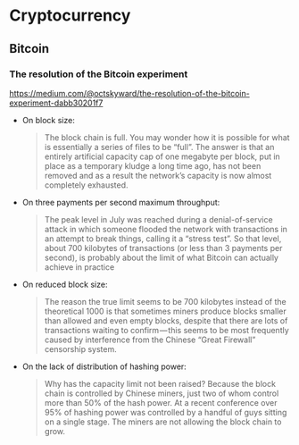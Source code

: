 # Cryptocurrency

## Bitcoin

### The resolution of the Bitcoin experiment

https://medium.com/@octskyward/the-resolution-of-the-bitcoin-experiment-dabb30201f7

* On block size:

    > The block chain is full. You may wonder how it is possible for what is
    > essentially a series of files to be “full”. The answer is that an
    > entirely artificial capacity cap of one megabyte per block, put in place
    > as a temporary kludge a long time ago, has not been removed and as a
    > result the network’s capacity is now almost completely exhausted.

* On three payments per second maximum throughput:

    > The peak level in July was reached during a denial-of-service attack in
    > which someone flooded the network with transactions in an attempt to
    > break things, calling it a “stress test”. So that level, about 700
    > kilobytes of transactions (or less than 3 payments per second), is
    > probably about the limit of what Bitcoin can actually achieve in practice

* On reduced block size:

    > The reason the true limit seems to be 700 kilobytes instead of the
    > theoretical 1000 is that sometimes miners produce blocks smaller than
    > allowed and even empty blocks, despite that there are lots of
    > transactions waiting to confirm — this seems to be most frequently caused
    > by interference from the Chinese “Great Firewall” censorship system.

* On the lack of distribution of hashing power:

    > Why has the capacity limit not been raised? Because the block chain is
    > controlled by Chinese miners, just two of whom control more than 50% of
    > the hash power. At a recent conference over 95% of hashing power was
    > controlled by a handful of guys sitting on a single stage. The miners are
    > not allowing the block chain to grow.
